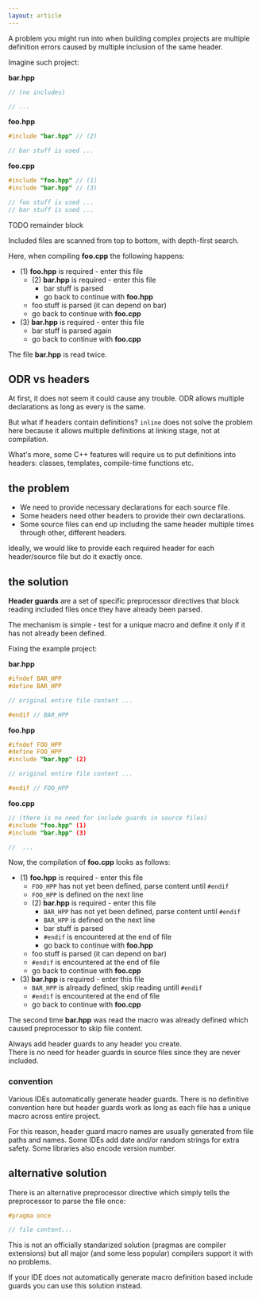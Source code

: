 ```yaml
---
layout: article
---
```


A problem you might run into when building complex projects are multiple definition errors caused by multiple inclusion of the same header.

Imagine such project:

**bar.hpp**

```c++
// (no includes)

// ...
```

**foo.hpp**

```c++
#include "bar.hpp" // (2)

// bar stuff is used ...
```

**foo.cpp**

```c++
#include "foo.hpp" // (1)
#include "bar.hpp" // (3)

// foo stuff is used ...
// bar stuff is used ...
```

TODO remainder block

Included files are scanned from top to bottom, with depth-first search.

Here, when compiling **foo.cpp** the following happens:

- (1) **foo.hpp** is required - enter this file
  - (2) **bar.hpp** is required - enter this file
    - bar stuff is parsed
    - go back to continue with **foo.hpp**
  - foo stuff is parsed (it can depend on bar)
  - go back to continue with **foo.cpp**
- (3) **bar.hpp** is required - enter this file
  - bar stuff is parsed again
  - go back to continue with **foo.cpp**

The file **bar.hpp** is read twice.

## ODR vs headers

At first, it does not seem it could cause any trouble. ODR allows multiple declarations as long as every is the same.

But what if headers contain definitions? `inline` does not solve the problem here because it allows multiple definitions at linking stage, not at compilation.

What's more, some C++ features will require us to put definitions into headers: classes, templates, compile-time functions etc.

## the problem

- We need to provide necessary declarations for each source file.
- Some headers need other headers to provide their own declarations.
- Some source files can end up including the same header multiple times through other, different headers.

Ideally, we would like to provide each required header for each header/source file but do it exactly once.

## the solution

**Header guards** are a set of specific preprocessor directives that block reading included files once they have already been parsed.

The mechanism is simple - test for a unique macro and define it only if it has not already been defined.

Fixing the example project:

**bar.hpp**

```c++
#ifndef BAR_HPP
#define BAR_HPP

// original entire file content ...

#endif // BAR_HPP
```

**foo.hpp**

```c++
#ifndef FOO_HPP
#define FOO_HPP
#include "bar.hpp" (2)

// original entire file content ...

#endif // FOO_HPP
```

**foo.cpp**

```c++
// (there is no need for include guards in source files)
#include "foo.hpp" (1)
#include "bar.hpp" (3)

//  ...
```

Now, the compilation of **foo.cpp** looks as follows:

- (1) **foo.hpp** is required - enter this file
  - `FOO_HPP` has not yet been defined, parse content until `#endif`
  - `FOO_HPP` is defined on the next line
  - (2) **bar.hpp** is required - enter this file
    - `BAR_HPP` has not yet been defined, parse content until `#endif`
    - `BAR_HPP` is defined on the next line
    - bar stuff is parsed
    - `#endif` is encountered at the end of file
    - go back to continue with **foo.hpp**
  - foo stuff is parsed (it can depend on bar)
  - `#endif` is encountered at the end of file
  - go back to continue with **foo.cpp**
- (3) **bar.hpp** is required - enter this file
  - `BAR_HPP` is already defined, skip reading untill `#endif`
  - `#endif` is encountered at the end of file
  - go back to continue with **foo.cpp**

The second time **bar.hpp** was read the macro was already defined which caused preprocessor to skip file content.

<div class="note pro-tip">
Always add header guards to any header you create.
</div>

<div class="note info">
There is no need for header guards in source files since they are never included.
</div>

### convention

Various IDEs automatically generate header guards. There is no definitive convention here but header guards work as long as each file has a unique macro across entire project.

For this reason, header guard macro names are usually generated from file paths and names. Some IDEs add date and/or random strings for extra safety. Some libraries also encode version number.

## alternative solution

There is an alternative preprocessor directive which simply tells the preprocessor to parse the file once:

```c++
#pragma once

// file content...
```

This is not an officially standarized solution (pragmas are compiler extensions) but all major (and some less popular) compilers support it with no problems.

If your IDE does not automatically generate macro definition based include guards you can use this solution instead.
